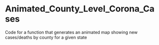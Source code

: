 # Animated_County_Level_Corona_Cases
Code for a function that generates an animated map showing new cases/deaths by county for a given state
